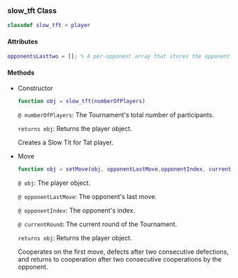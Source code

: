 ### slow_tft Class
```matlab
classdef slow_tft < player
```
#### Attributes
```matlab
opponentsLasttwo = []; % A per-opponent array that stores the opponent's last two moves 
```
#### Methods
- Constructor
    ```matlab
    function obj = slow_tft(numberOfPlayers)
    ```
    `@ numberOfPlayers`: The Tournament's total number of participants.

    `returns obj`: Returns the player object. 
    
    Creates a Slow Tit for Tat player.

- Move
    ```matlab
    function obj = setMove(obj, opponentLastMove,opponentIndex, currentRound)
    ```
    `@ obj`: The player object.

    `@ opponentLastMove`: The opponent's last move.

    `@ opponentIndex`: The opponent's index.

    `@ currentRound`: The current round of the Tournament.
 
    `returns obj`: Returns the player object. 

    Cooperates on the first  move, defects after two consecutive defections, and returns to cooperation after two consecutive cooperations by the opponent.